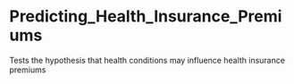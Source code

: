 # Predicting_Health_Insurance_Premiums
Tests the hypothesis that health conditions may influence health insurance premiums
